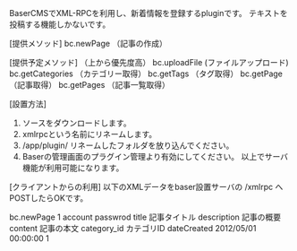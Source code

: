 BaserCMSでXML-RPCを利用し、新着情報を登録するpluginです。
テキストを投稿する機能しかないです。


[提供メソッド]
bc.newPage （記事の作成）

[提供予定メソッド] （上から優先度高）
bc.uploadFile  (ファイルアップロード)
bc.getCategories （カテゴリー取得）
bc.getTags （タグ取得）
bc.getPage （記事取得）
bc.getPages （記事一覧取得）


[設置方法]
1. ソースをダウンロードします。
2. xmlrpcという名前にリネームします。
3. /app/plugin/ リネームしたフォルダを放り込んでください。
4. Baserの管理画面のプラグイン管理より有効にしてください。
以上でサーバ機能が利用可能になります。


[クライアントからの利用]
以下のXMLデータをbaser設置サーバの /xmlrpc へPOSTしたらOKです。
<?xml version="1.0" encoding="utf-8"?>
<methodCall>
	<methodName>bc.newPage</methodName>
	<params>
		<param>
			<value>
				<string>1</string><!-- blog_id -->
			</value>
		</param>
		<param>
			<value>
				<string>account</string>
			</value>
		</param>
		<param>
			<value>
				<string>passwrod</string>
			</value>
		</param>
		<param>
			<value>
				<struct>
					<member>
						<name>title</name>
						<value>
							<string>記事タイトル</string>
						</value>
					</member>
					<member>
						<name>description</name>
						<value>
							<string>記事の概要</string>
						</value>
					</member>
					<member>
						<name>content</name>
						<value>
							<string>記事の本文</string>
						</value>
					</member>
					<member>
						<name>category_id</name>
						<value>
							<string>カテゴリID</string>
						</value>
					</member>
					<member>
						<name>dateCreated</name>
						<value>
							<string>2012/05/01 00:00:00</string><!-- strtotimeでパースするのでそれで読める形ならなんでも -->
						</value>
					</member>
				</struct>
			</value>
		</param>
		<param>
			<value>
				<int>1</int><!-- 公開状態 -->
			</value>
		</param>
	</params>
</methodCall>


